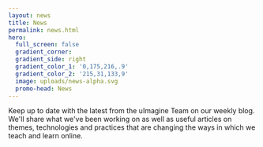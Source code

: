 ```yaml
---
layout: news
title: News
permalink: news.html
hero:
  full_screen: false
  gradient_corner:
  gradient_side: right
  gradient_color_1: '0,175,216,.9'
  gradient_color_2: '215,31,133,9'
  image: uploads/news-alpha.svg
  promo-head: News
---
```


Keep up to date with the latest from the uImagine Team on our weekly blog. We'll share what we've been working on as well as useful articles on themes, technologies and practices that are changing the ways in which we teach and learn online.
